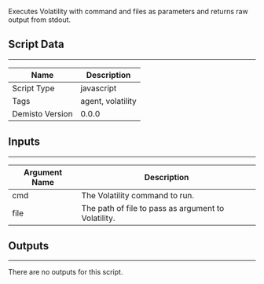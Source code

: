 Executes Volatility with command and files as parameters and returns raw output from stdout.

## Script Data
---

| **Name** | **Description** |
| --- | --- |
| Script Type | javascript |
| Tags | agent, volatility |
| Demisto Version | 0.0.0 |

## Inputs
---

| **Argument Name** | **Description** |
| --- | --- |
| cmd | The Volatility command to run. |
| file | The path of file to pass as argument to Volatility. |

## Outputs
---
There are no outputs for this script.
